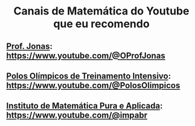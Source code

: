 # <div style="text-align: center;"> Canais de Matemática do Youtube que eu recomendo </div>

## <u>Prof. Jonas</u>: https://www.youtube.com/@OProfJonas

## <u>Polos Olímpicos de Treinamento Intensivo</u>: https://www.youtube.com/@PolosOlimpicos

## <u>Instituto de Matemática Pura e Aplicada</u>: https://www.youtube.com/@impabr

